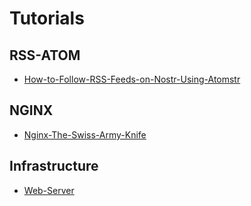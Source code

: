#  Tutorials
## RSS-ATOM

- [How-to-Follow-RSS-Feeds-on-Nostr-Using-Atomstr](http://gollum.libretechsystems.xyz:4567/wiki/Tutorials/RSS-ATOM/How-to-Follow-RSS-Feeds-on-Nostr-Using-Atomstr.md)

## NGINX

- [Nginx-The-Swiss-Army-Knife](http://gollum.libretechsystems.xyz:4567/wiki/Tutorials/NGINX/The-Swiss-Army-Knife.md)

## Infrastructure

- [Web-Server](http://gollum.libretechsystems.xyz:4567/wiki/Tutorials/Infrastructure/Web-Server.md)